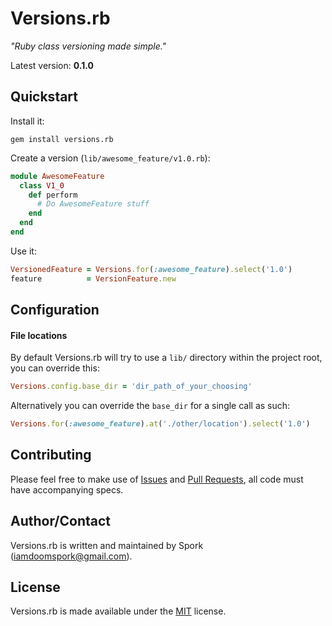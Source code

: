 # Versions.rb

_"Ruby class versioning made simple."_

Latest version: __0.1.0__

## Quickstart

Install it:

`gem install versions.rb`

Create a version (`lib/awesome_feature/v1.0.rb`):

```ruby
module AwesomeFeature
  class V1_0
    def perform
      # Do AwesomeFeature stuff
    end
  end
end
```

Use it:

```ruby
VersionedFeature = Versions.for(:awesome_feature).select('1.0')
feature          = VersionFeature.new
```

## Configuration

#### File locations
By default Versions.rb will try to use a `lib/` directory within the project root, you can override this:

```ruby
Versions.config.base_dir = 'dir_path_of_your_choosing'
```

Alternatively you can override the `base_dir` for a single call as such:

```ruby
Versions.for(:awesome_feature).at('./other/location').select('1.0')
```

## Contributing

Please feel free to make use of [Issues][issues] and [Pull Requests][pr], all code must have accompanying specs.

## Author/Contact

Versions.rb is written and maintained by Spork (iamdoomspork@gmail.com).

## License

Versions.rb is made available under the [MIT][mit] license.

[issues]: https://github.com/doomspork/versions.rb/issues
[pr]: https://github.com/doomspork/versions.rb/pulls
[mit]: LICENSE
